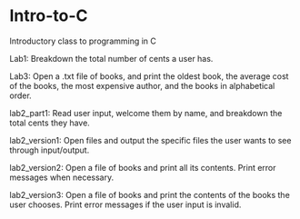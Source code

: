 # Intro-to-C
Introductory class to programming in C

Lab1: Breakdown the total number of cents a user has.

Lab3: Open a .txt file of books, and print the oldest book, the average cost of the books, the most expensive author, and the books in alphabetical order.

lab2_part1: Read user input, welcome them by name, and breakdown the total cents they have.

lab2_version1: Open files and output the specific files the user wants to see through input/output.

lab2_version2: Open a file of books and print all its contents. Print error messages when necessary.

lab2_version3: Open a file of books and print the contents of the books the user chooses. Print error messages if the user input is invalid.
